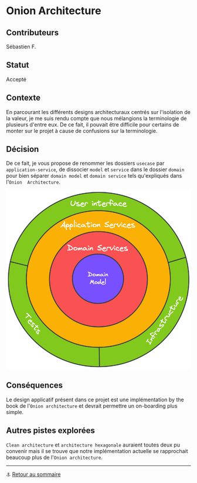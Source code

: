 # Onion Architecture

## Contributeurs

Sébastien F.

## Statut

Accepté

## Contexte

En parcourant les différents designs architecturaux centrés sur l'isolation de la valeur, je me suis rendu compte que 
nous mélangions la terminologie de plusieurs d'entre eux. De ce fait, il pouvait être difficile pour certains de monter 
sur le projet à cause de confusions sur la terminologie.

## Décision

De ce fait, je vous propose de renommer les dossiers `usecase` par `application-service`, de dissocier `model` et 
`service` dans le dossier `domain` pour bien séparer `domain model` et `domain service` tels qu'expliqués dans l'`Onion 
Architecture`.

![Onion Architecture](../assets/onion-architecture.png)

## Conséquences

Le design applicatif présent dans ce projet est une implémentation by the book de l'`Onion architecture` et devrait 
permettre un on-boarding plus simple.

## Autres pistes explorées

`Clean architecture` et `architecture hexagonale` auraient toutes deux pu convenir mais il se trouve que notre 
implémentation actuelle se rapprochait beaucoup plus de l'`Onion architecture`.

---

⚓️ [Retour au sommaire](./index.md)
